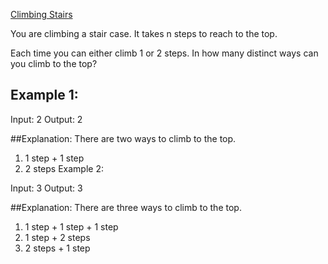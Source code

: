 [Climbing Stairs](https://leetcode.com/problems/climbing-stairs/)

You are climbing a stair case. It takes n steps to reach to the top.

Each time you can either climb 1 or 2 steps. In how many distinct ways can you climb to the top?

## Example 1:

Input: 2
Output: 2

##Explanation: There are two ways to climb to the top.

1. 1 step + 1 step
2. 2 steps
Example 2:

Input: 3
Output: 3

##Explanation: There are three ways to climb to the top.
1. 1 step + 1 step + 1 step
2. 1 step + 2 steps
3. 2 steps + 1 step
